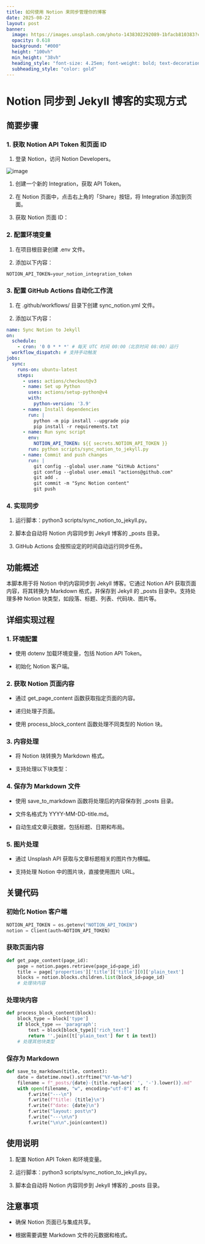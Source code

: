 ```yaml
---
title: 如何使用 Notion 来同步管理你的博客
date: 2025-08-22
layout: post
banner:
  image: https://images.unsplash.com/photo-1438302292089-1bfacb810383?crop=entropy&cs=tinysrgb&fit=max&fm=jpg&ixid=M3w2OTIwMzJ8MHwxfHJhbmRvbXx8fHx8fHx8fDE3NTU4NjY1NDZ8&ixlib=rb-4.1.0&q=80&w=1080
  opacity: 0.618
  background: "#000"
  height: "100vh"
  min_height: "38vh"
  heading_style: "font-size: 4.25em; font-weight: bold; text-decoration: underline"
  subheading_style: "color: gold"
---
```


# Notion 同步到 Jekyll 博客的实现方式

## 简要步骤

### 1. 获取 Notion API Token 和页面 ID

1. 登录 Notion，访问 Notion Developers。

![image](https://prod-files-secure.s3.us-west-2.amazonaws.com/a7a0cc5a-89b9-4cda-8686-1fba0ca52f40/d19c1afe-dea5-4312-9333-786b0ba83054/image.png?X-Amz-Algorithm=AWS4-HMAC-SHA256&X-Amz-Content-Sha256=UNSIGNED-PAYLOAD&X-Amz-Credential=ASIAZI2LB466UQCMZSBK%2F20250822%2Fus-west-2%2Fs3%2Faws4_request&X-Amz-Date=20250822T124226Z&X-Amz-Expires=3600&X-Amz-Security-Token=IQoJb3JpZ2luX2VjEL3%2F%2F%2F%2F%2F%2F%2F%2F%2F%2FwEaCXVzLXdlc3QtMiJGMEQCIC7jKusPwy9%2F%2FlWEeEw%2BhaZLpSQlhPuCJTRwMUFR7VqBAiAw7pFZ3UDG%2B4VWWK2eD38OCYA0hmmu5BQIBfAGlqA5sir%2FAwgWEAAaDDYzNzQyMzE4MzgwNSIMbJOvlKUvqsf1wkHHKtwD1MB4%2F5Fqpub5IZIqnt85s7mLAqFe96asLIbuM8Tg6fPBL%2BuE%2BtC6LKfhNRl%2B4Y1ZFPPXDCKl7KAJf7Mz3YdhNGKAM8OZ%2FLmi%2BId4jdftoYVjGYnS2Ndg3RoWbOOrC5GnQIpunJtMfjkmhpkie5kMG5xXxUEuBhdNE1P3XI4uU9EWJSPVySO3Y%2BZa3wl5lk3QSrfY%2Bv7tNkKl6Y9wZuksjWGFDF6IkjBMb74voIDdo2%2FXlKWrVHq1HWKC4VWxGyW%2FwHdBzBgRaA7QPPrYuBcv1EFtJyyKiM3Heeshl7PSlMqZ7NWjlZM1ezHwSFW9F1FWcEKe5ZXOLYrildNj2h1aiRdUd3ENtc24sOrD8D9cE8SZFtiMhxRzUR%2BPBDyZAEzi4qoz76PIyrxlMELiZxUobEwBzUpMd1zJrVHLUfrkfSg4%2FV3G%2FSa0TxqauW%2BW5RfYyIqm0HGfSsWAJUO2mwOfeAXJbfBhUhRhKb5ZXwlhhxU4mu6QnyioZEi3x4gBpCj2OxLrcS%2FKA5VA26qoIql2b7nFtl7RuUlLce%2B2b%2Fgd2O7Yo1C3TlU9fP9PN9qnZ51Jfe6DNu3FNZBWgppEqAYxAytS07NB3jiLvgPHtX%2F94GM7EHMf7m8zQ5dffIkwysOhxQY6pgE9TR5mNqV6YLD01IWrF9FAAgwEJZNfXOJHlC2mU5ywXrzALTs7DO3QxZ5fGrqTGHjXCRfPEwyNJTmVY95IGuh6TzpsUsqhUgWFm2UTjHbisuw70ps7vz77jRy%2F%2BNi3bDzJVtPoPHFqWY0cNIkk8RDclqWapZvVmJwBWUw%2Bht1TAuj0lL1AsHNr%2Bt8c58kNsEzBwGfMVKL%2FnN8dTY4Jph65bY5w1KO8&X-Amz-Signature=79d1dfd4ae43827e29c5411117a45999c772d8c2c65de379e1279014d00127d9&X-Amz-SignedHeaders=host&x-amz-checksum-mode=ENABLED&x-id=GetObject)

1. 创建一个新的 Integration，获取 API Token。

1. 在 Notion 页面中，点击右上角的「Share」按钮，将 Integration 添加到页面。

1. 获取 Notion 页面 ID：


### 2. 配置环境变量

1. 在项目根目录创建 .env 文件。

1. 添加以下内容：

```javascript
NOTION_API_TOKEN=your_notion_integration_token
```

### 3. 配置 GitHub Actions 自动化工作流

1. 在 .github/workflows/ 目录下创建 sync_notion.yml 文件。

1. 添加以下内容：

```yaml
name: Sync Notion to Jekyll
on:
  schedule:
    - cron: '0 0 * * *' # 每天 UTC 时间 00:00（北京时间 08:00）运行
  workflow_dispatch: # 支持手动触发
jobs:
  sync:
    runs-on: ubuntu-latest
    steps:
      - uses: actions/checkout@v3
      - name: Set up Python
        uses: actions/setup-python@v4
        with:
          python-version: '3.9'
      - name: Install dependencies
        run: |
          python -m pip install --upgrade pip
          pip install -r requirements.txt
      - name: Run sync script
        env:
          NOTION_API_TOKEN: ${{ secrets.NOTION_API_TOKEN }}
        run: python scripts/sync_notion_to_jekyll.py
      - name: Commit and push changes
        run: |
          git config --global user.name "GitHub Actions"
          git config --global user.email "actions@github.com"
          git add .
          git commit -m "Sync Notion content"
          git push
```

### 4. 实现同步

1. 运行脚本：python3 scripts/sync_notion_to_jekyll.py。

1. 脚本会自动将 Notion 内容同步到 Jekyll 博客的 _posts 目录。

1. GitHub Actions 会按照设定的时间自动运行同步任务。

## 功能概述

本脚本用于将 Notion 中的内容同步到 Jekyll 博客。它通过 Notion API 获取页面内容，将其转换为 Markdown 格式，并保存到 Jekyll 的 _posts 目录中。支持处理多种 Notion 块类型，如段落、标题、列表、代码块、图片等。

## 详细实现过程

### 1. 环境配置

- 使用 dotenv 加载环境变量，包括 Notion API Token。

- 初始化 Notion 客户端。

### 2. 获取 Notion 页面内容

- 通过 get_page_content 函数获取指定页面的内容。

- 递归处理子页面。

- 使用 process_block_content 函数处理不同类型的 Notion 块。

### 3. 内容处理

- 将 Notion 块转换为 Markdown 格式。

- 支持处理以下块类型：


### 4. 保存为 Markdown 文件

- 使用 save_to_markdown 函数将处理后的内容保存到 _posts 目录。

- 文件名格式为 YYYY-MM-DD-title.md。

- 自动生成文章元数据，包括标题、日期和布局。

### 5. 图片处理

- 通过 Unsplash API 获取与文章标题相关的图片作为横幅。

- 支持处理 Notion 中的图片块，直接使用图片 URL。

## 关键代码

### 初始化 Notion 客户端

```python
NOTION_API_TOKEN = os.getenv("NOTION_API_TOKEN")
notion = Client(auth=NOTION_API_TOKEN)
```

### 获取页面内容

```python
def get_page_content(page_id):
    page = notion.pages.retrieve(page_id=page_id)
    title = page['properties']['title']['title'][0]['plain_text']
    blocks = notion.blocks.children.list(block_id=page_id)
    # 处理块内容
```

### 处理块内容

```python
def process_block_content(block):
    block_type = block['type']
    if block_type == 'paragraph':
        text = block[block_type]['rich_text']
        return ''.join([t['plain_text'] for t in text])
    # 处理其他块类型
```

### 保存为 Markdown

```python
def save_to_markdown(title, content):
    date = datetime.now().strftime("%Y-%m-%d")
    filename = f"_posts/{date}-{title.replace(' ', '-').lower()}.md"
    with open(filename, "w", encoding="utf-8") as f:
        f.write("---\n")
        f.write(f"title: {title}\n")
        f.write(f"date: {date}\n")
        f.write("layout: post\n")
        f.write("---\n\n")
        f.write("\n\n".join(content))
```

## 使用说明

1. 配置 Notion API Token 和环境变量。

1. 运行脚本：python3 scripts/sync_notion_to_jekyll.py。

1. 脚本会自动将 Notion 内容同步到 Jekyll 博客的 _posts 目录。

## 注意事项

- 确保 Notion 页面已与集成共享。

- 根据需要调整 Markdown 文件的元数据和格式。